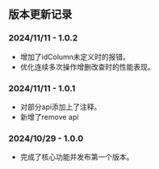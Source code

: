 ## 版本更新记录

### 2024/11/11 - 1.0.2

- 增加了idColumn未定义时的报错。
- 优化连续多次操作增删改查时的性能表现。

### 2024/11/11 - 1.0.1

- 对部分api添加上了注释。
- 新增了remove api

### 2024/10/29 - 1.0.0

- 完成了核心功能并发布第一个版本。

